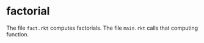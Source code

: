 factorial
=========

The file `fact.rkt` computes factorials.
The file `main.rkt` calls that computing function.
